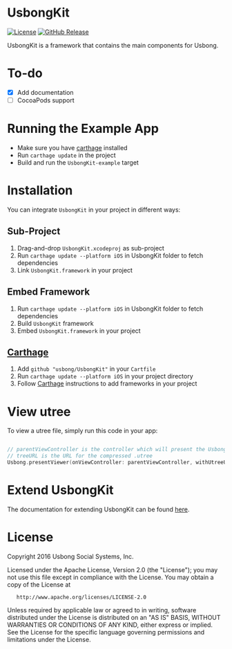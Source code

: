 # UsbongKit
[![License](https://img.shields.io/badge/license-ALv2-blue.svg)](./LICENSE)
[![GitHub Release](https://img.shields.io/github/release/usbong/usbongkit.svg)](https://github.com/usbong/UsbongKit/releases)

UsbongKit is a framework that contains the main components for Usbong.

# To-do

- [x] Add documentation
- [ ] CocoaPods support

# Running the Example App

- Make sure you have [carthage](https://github.com/Carthage/Carthage) installed
- Run `carthage update` in the project
- Build and run the `UsbongKit-example` target

# Installation

You can integrate `UsbongKit` in your project in different ways:

## Sub-Project

1. Drag-and-drop `UsbongKit.xcodeproj` as sub-project
2. Run `carthage update --platform iOS` in UsbongKit folder to fetch dependencies
3. Link `UsbongKit.framework` in your project

## Embed Framework

1. Run `carthage update --platform iOS` in UsbongKit folder to fetch dependencies
2. Build `UsbongKit` framework
3. Embed `UsbongKit.framework` in your project

## [Carthage](https://github.com/carthage/carthage)

1. Add `github "usbong/UsbongKit"` in your `Cartfile`
2. Run `carthage update --platform iOS` in your project directory
3. Follow [Carthage](https://github.com/carthage/carthage) instructions to add frameworks in your project

# View utree

To view a utree file, simply run this code in your app:

```swift

// parentViewController is the controller which will present the Usbong tree viewer
// treeURL is the URL for the compressed .utree
Usbong.presentViewer(onViewController: parentViewController, withUtreeURL: treeURL)

```

# Extend UsbongKit

The documentation for extending UsbongKit can be found [here](./docs/Extending-UsbongKit.md).

# License

   Copyright 2016 Usbong Social Systems, Inc.

   Licensed under the Apache License, Version 2.0 (the "License");
   you may not use this file except in compliance with the License.
   You may obtain a copy of the License at

       http://www.apache.org/licenses/LICENSE-2.0

   Unless required by applicable law or agreed to in writing, software
   distributed under the License is distributed on an "AS IS" BASIS,
   WITHOUT WARRANTIES OR CONDITIONS OF ANY KIND, either express or implied.
   See the License for the specific language governing permissions and
   limitations under the License.

